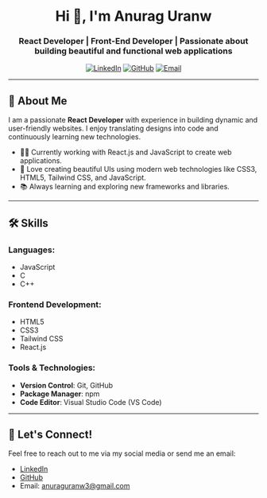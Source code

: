 <h1 align="center">Hi 👋, I'm Anurag Uranw</h1>
<h3 align="center">React Developer | Front-End Developer | Passionate about building beautiful and functional web applications</h3>

<p align="center">
  <a href="https://www.linkedin.com/in/anurag-uranw-b07534267/" target="_blank"><img src="https://img.shields.io/badge/LinkedIn-0A66C2?style=for-the-badge&logo=linkedin&logoColor=white" alt="LinkedIn" /></a>
  <a href="https://github.com/anuraguranw3" target="_blank"><img src="https://img.shields.io/badge/GitHub-181717?style=for-the-badge&logo=github&logoColor=white" alt="GitHub" /></a>
  <a href="mailto:anuraguranw3@gmail.com"><img src="https://img.shields.io/badge/Email-D14836?style=for-the-badge&logo=gmail&logoColor=white" alt="Email" /></a>
</p>

---

## 🚀 About Me
I am a passionate **React Developer** with experience in building dynamic and user-friendly websites. I enjoy translating designs into code and continuously learning new technologies.

- 🧑‍💻 Currently working with React.js and JavaScript to create web applications.
- 🎨 Love creating beautiful UIs using modern web technologies like CSS3, HTML5, Tailwind CSS, and JavaScript.
- 📚 Always learning and exploring new frameworks and libraries.

---

## 🛠️ Skills

### **Languages:**
- JavaScript
- C
- C++

### **Frontend Development:**
- HTML5
- CSS3
- Tailwind CSS
- React.js

### **Tools & Technologies:**
- **Version Control**: Git, GitHub
- **Package Manager**: npm
- **Code Editor**: Visual Studio Code (VS Code)
---


## 💬 Let's Connect!
Feel free to reach out to me via my social media or send me an email:

- [LinkedIn](https://www.linkedin.com/in/anurag-uranw-b07534267/)
- [GitHub](https://github.com/anuraguranw3)
- Email: [anuraguranw3@gmail.com](mailto:anuraguranw3@gmail.com)
